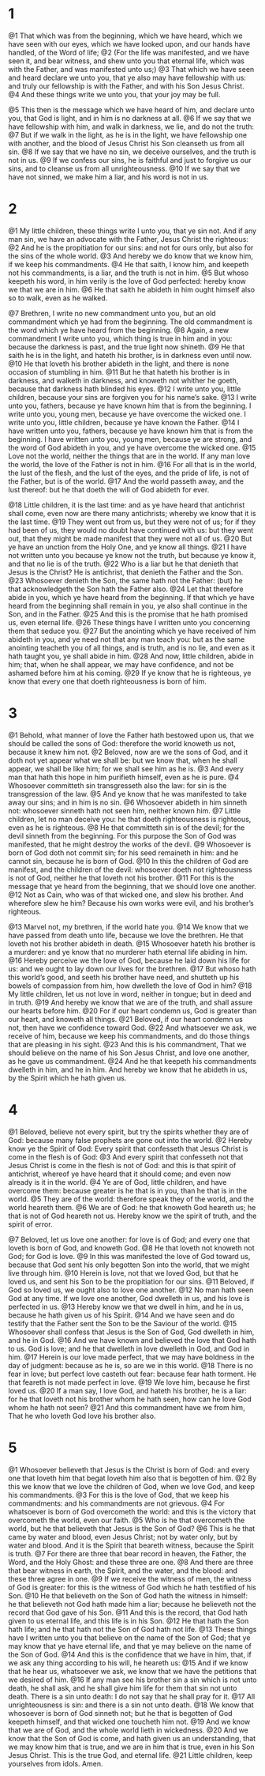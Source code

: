 # 1 
@1 That which was from the beginning, which we have heard, which we have seen with our eyes, which we have looked upon, and our hands have handled, of the Word of life; @2 (For the life was manifested, and we have seen it, and bear witness, and shew unto you that eternal life, which was with the Father, and was manifested unto us;) @3 That which we have seen and heard declare we unto you, that ye also may have fellowship with us: and truly our fellowship is with the Father, and with his Son Jesus Christ. @4 And these things write we unto you, that your joy may be full. 

@5 This then is the message which we have heard of him, and declare unto you, that God is light, and in him is no darkness at all. @6 If we say that we have fellowship with him, and walk in darkness, we lie, and do not the truth: @7 But if we walk in the light, as he is in the light, we have fellowship one with another, and the blood of Jesus Christ his Son cleanseth us from all sin. @8 If we say that we have no sin, we deceive ourselves, and the truth is not in us. @9 If we confess our sins, he is faithful and just to forgive us our sins, and to cleanse us from all unrighteousness. @10 If we say that we have not sinned, we make him a liar, and his word is not in us. 

# 2 
@1 My little children, these things write I unto you, that ye sin not. And if any man sin, we have an advocate with the Father, Jesus Christ the righteous: @2 And he is the propitiation for our sins: and not for ours only, but also for the sins of the whole world. @3 And hereby we do know that we know him, if we keep his commandments. @4 He that saith, I know him, and keepeth not his commandments, is a liar, and the truth is not in him. @5 But whoso keepeth his word, in him verily is the love of God perfected: hereby know we that we are in him. @6 He that saith he abideth in him ought himself also so to walk, even as he walked. 

@7 Brethren, I write no new commandment unto you, but an old commandment which ye had from the beginning. The old commandment is the word which ye have heard from the beginning. @8 Again, a new commandment I write unto you, which thing is true in him and in you: because the darkness is past, and the true light now shineth. @9 He that saith he is in the light, and hateth his brother, is in darkness even until now. @10 He that loveth his brother abideth in the light, and there is none occasion of stumbling in him. @11 But he that hateth his brother is in darkness, and walketh in darkness, and knoweth not whither he goeth, because that darkness hath blinded his eyes. @12 I write unto you, little children, because your sins are forgiven you for his name’s sake. @13 I write unto you, fathers, because ye have known him that is from the beginning. I write unto you, young men, because ye have overcome the wicked one. I write unto you, little children, because ye have known the Father. @14 I have written unto you, fathers, because ye have known him that is from the beginning. I have written unto you, young men, because ye are strong, and the word of God abideth in you, and ye have overcome the wicked one. @15 Love not the world, neither the things that are in the world. If any man love the world, the love of the Father is not in him. @16 For all that is in the world, the lust of the flesh, and the lust of the eyes, and the pride of life, is not of the Father, but is of the world. @17 And the world passeth away, and the lust thereof: but he that doeth the will of God abideth for ever. 

@18 Little children, it is the last time: and as ye have heard that antichrist shall come, even now are there many antichrists; whereby we know that it is the last time. @19 They went out from us, but they were not of us; for if they had been of us, they would no doubt have continued with us: but they went out, that they might be made manifest that they were not all of us. @20 But ye have an unction from the Holy One, and ye know all things. @21 I have not written unto you because ye know not the truth, but because ye know it, and that no lie is of the truth. @22 Who is a liar but he that denieth that Jesus is the Christ? He is antichrist, that denieth the Father and the Son. @23 Whosoever denieth the Son, the same hath not the Father: (but) he that acknowledgeth the Son hath the Father also. @24 Let that therefore abide in you, which ye have heard from the beginning. If that which ye have heard from the beginning shall remain in you, ye also shall continue in the Son, and in the Father. @25 And this is the promise that he hath promised us, even eternal life. @26 These things have I written unto you concerning them that seduce you. @27 But the anointing which ye have received of him abideth in you, and ye need not that any man teach you: but as the same anointing teacheth you of all things, and is truth, and is no lie, and even as it hath taught you, ye shall abide in him. @28 And now, little children, abide in him; that, when he shall appear, we may have confidence, and not be ashamed before him at his coming. @29 If ye know that he is righteous, ye know that every one that doeth righteousness is born of him. 

# 3 
@1 Behold, what manner of love the Father hath bestowed upon us, that we should be called the sons of God: therefore the world knoweth us not, because it knew him not. @2 Beloved, now are we the sons of God, and it doth not yet appear what we shall be: but we know that, when he shall appear, we shall be like him; for we shall see him as he is. @3 And every man that hath this hope in him purifieth himself, even as he is pure. @4 Whosoever committeth sin transgresseth also the law: for sin is the transgression of the law. @5 And ye know that he was manifested to take away our sins; and in him is no sin. @6 Whosoever abideth in him sinneth not: whosoever sinneth hath not seen him, neither known him. @7 Little children, let no man deceive you: he that doeth righteousness is righteous, even as he is righteous. @8 He that committeth sin is of the devil; for the devil sinneth from the beginning. For this purpose the Son of God was manifested, that he might destroy the works of the devil. @9 Whosoever is born of God doth not commit sin; for his seed remaineth in him: and he cannot sin, because he is born of God. @10 In this the children of God are manifest, and the children of the devil: whosoever doeth not righteousness is not of God, neither he that loveth not his brother. @11 For this is the message that ye heard from the beginning, that we should love one another. @12 Not as Cain, who was of that wicked one, and slew his brother. And wherefore slew he him? Because his own works were evil, and his brother’s righteous. 

@13 Marvel not, my brethren, if the world hate you. @14 We know that we have passed from death unto life, because we love the brethren. He that loveth not his brother abideth in death. @15 Whosoever hateth his brother is a murderer: and ye know that no murderer hath eternal life abiding in him. @16 Hereby perceive we the love of God, because he laid down his life for us: and we ought to lay down our lives for the brethren. @17 But whoso hath this world’s good, and seeth his brother have need, and shutteth up his bowels of compassion from him, how dwelleth the love of God in him? @18 My little children, let us not love in word, neither in tongue; but in deed and in truth. @19 And hereby we know that we are of the truth, and shall assure our hearts before him. @20 For if our heart condemn us, God is greater than our heart, and knoweth all things. @21 Beloved, if our heart condemn us not, then have we confidence toward God. @22 And whatsoever we ask, we receive of him, because we keep his commandments, and do those things that are pleasing in his sight. @23 And this is his commandment, That we should believe on the name of his Son Jesus Christ, and love one another, as he gave us commandment. @24 And he that keepeth his commandments dwelleth in him, and he in him. And hereby we know that he abideth in us, by the Spirit which he hath given us. 

# 4 
@1 Beloved, believe not every spirit, but try the spirits whether they are of God: because many false prophets are gone out into the world. @2 Hereby know ye the Spirit of God: Every spirit that confesseth that Jesus Christ is come in the flesh is of God: @3 And every spirit that confesseth not that Jesus Christ is come in the flesh is not of God: and this is that spirit of antichrist, whereof ye have heard that it should come; and even now already is it in the world. @4 Ye are of God, little children, and have overcome them: because greater is he that is in you, than he that is in the world. @5 They are of the world: therefore speak they of the world, and the world heareth them. @6 We are of God: he that knoweth God heareth us; he that is not of God heareth not us. Hereby know we the spirit of truth, and the spirit of error. 

@7 Beloved, let us love one another: for love is of God; and every one that loveth is born of God, and knoweth God. @8 He that loveth not knoweth not God; for God is love. @9 In this was manifested the love of God toward us, because that God sent his only begotten Son into the world, that we might live through him. @10 Herein is love, not that we loved God, but that he loved us, and sent his Son to be the propitiation for our sins. @11 Beloved, if God so loved us, we ought also to love one another. @12 No man hath seen God at any time. If we love one another, God dwelleth in us, and his love is perfected in us. @13 Hereby know we that we dwell in him, and he in us, because he hath given us of his Spirit. @14 And we have seen and do testify that the Father sent the Son to be the Saviour of the world. @15 Whosoever shall confess that Jesus is the Son of God, God dwelleth in him, and he in God. @16 And we have known and believed the love that God hath to us. God is love; and he that dwelleth in love dwelleth in God, and God in him. @17 Herein is our love made perfect, that we may have boldness in the day of judgment: because as he is, so are we in this world. @18 There is no fear in love; but perfect love casteth out fear: because fear hath torment. He that feareth is not made perfect in love. @19 We love him, because he first loved us. @20 If a man say, I love God, and hateth his brother, he is a liar: for he that loveth not his brother whom he hath seen, how can he love God whom he hath not seen? @21 And this commandment have we from him, That he who loveth God love his brother also. 

# 5 
@1 Whosoever believeth that Jesus is the Christ is born of God: and every one that loveth him that begat loveth him also that is begotten of him. @2 By this we know that we love the children of God, when we love God, and keep his commandments. @3 For this is the love of God, that we keep his commandments: and his commandments are not grievous. @4 For whatsoever is born of God overcometh the world: and this is the victory that overcometh the world, even our faith. @5 Who is he that overcometh the world, but he that believeth that Jesus is the Son of God? @6 This is he that came by water and blood, even Jesus Christ; not by water only, but by water and blood. And it is the Spirit that beareth witness, because the Spirit is truth. @7 For there are three that bear record in heaven, the Father, the Word, and the Holy Ghost: and these three are one. @8 And there are three that bear witness in earth, the Spirit, and the water, and the blood: and these three agree in one. @9 If we receive the witness of men, the witness of God is greater: for this is the witness of God which he hath testified of his Son. @10 He that believeth on the Son of God hath the witness in himself: he that believeth not God hath made him a liar; because he believeth not the record that God gave of his Son. @11 And this is the record, that God hath given to us eternal life, and this life is in his Son. @12 He that hath the Son hath life; and he that hath not the Son of God hath not life. @13 These things have I written unto you that believe on the name of the Son of God; that ye may know that ye have eternal life, and that ye may believe on the name of the Son of God. @14 And this is the confidence that we have in him, that, if we ask any thing according to his will, he heareth us: @15 And if we know that he hear us, whatsoever we ask, we know that we have the petitions that we desired of him. @16 If any man see his brother sin a sin which is not unto death, he shall ask, and he shall give him life for them that sin not unto death. There is a sin unto death: I do not say that he shall pray for it. @17 All unrighteousness is sin: and there is a sin not unto death. @18 We know that whosoever is born of God sinneth not; but he that is begotten of God keepeth himself, and that wicked one toucheth him not. @19 And we know that we are of God, and the whole world lieth in wickedness. @20 And we know that the Son of God is come, and hath given us an understanding, that we may know him that is true, and we are in him that is true, even in his Son Jesus Christ. This is the true God, and eternal life. @21 Little children, keep yourselves from idols. Amen. 